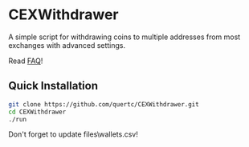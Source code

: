 # CEXWithdrawer

A simple script for withdrawing coins to multiple addresses from most exchanges with advanced settings.

Read [FAQ](https://teletype.in/@scamushka/5BrwkjyIglU)!

## Quick Installation

```bash
git clone https://github.com/quertc/CEXWithdrawer.git
cd CEXWithdrawer
./run
```

Don't forget to update files\wallets.csv!
